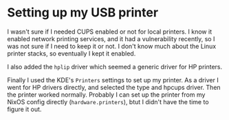 # Setting up my USB printer

I wasn't sure if I needed CUPS enabled or not for local
printers. I know it enabled network printing services,
and it had a vulnerability recently, so I was not sure if
I need to keep it or not. I don't know much about the Linux
printer stacks, so eventually I kept it enabled.

I also added the `hplip` driver which seemed a generic
driver for HP printers.

Finally I used the KDE's `Printers` settings to set up my
printer. As a driver I went for HP drivers directly, and
selected the type and hpcups driver. Then the printer
worked normally. Probably I can set up the printer from
my NixOS config directly (`hardware.printers`), btut I didn't
have the time to figure it out.
